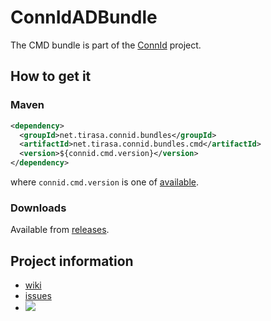 ConnIdADBundle
==============

The CMD bundle is part of the [ConnId](http://connid.tirasa.net) project.

## How to get it

### Maven

```XML
<dependency>
  <groupId>net.tirasa.connid.bundles</groupId>
  <artifactId>net.tirasa.connid.bundles.cmd</artifactId>
  <version>${connid.cmd.version}</version>
</dependency>
```

where `connid.cmd.version` is one of [available](http://repo1.maven.org/maven2/net/tirasa/connid/bundles/net.tirasa.connid.bundles.cmd/).

### Downloads

Available from [releases](https://github.com/Tirasa/ConnIdCMDBundle/releases).

## Project information

 * [wiki](https://connid.atlassian.net/browse/CMD)
 * [issues](https://connid.atlassian.net/browse/CMD)
 * <a href="https://travis-ci.org/Tirasa/ConnIdCMDBundle"><img src="https://api.travis-ci.org/Tirasa/ConnIdCMDBundle.png"/></a>
